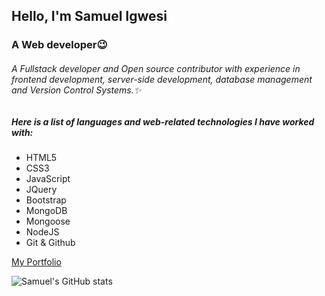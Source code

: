 ## Hello, I'm Samuel Igwesi
### A Web developer:wink:

###### A Fullstack developer and Open source contributor with experience in frontend development, server-side development, database management and Version Control Systems.:sparkles:

##### Here is a list of languages and web-related technologies I have worked with:
+ HTML5
+ CSS3
+ JavaScript
+ JQuery
+ Bootstrap
+ MongoDB
+ Mongoose
+ NodeJS
+ Git & Github

[My Portfolio](https://samdev.onrender.com/)

![Samuel's GitHub stats](https://github-readme-stats.vercel.app/api?username=SamuelIgwesi&show_icons=true&theme=radical)
